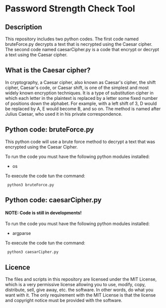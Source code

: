 # Password Strength Check Tool
## Description
This repository includes two python codes.
The first code named bruteForce.py decrypts a text that is necrypted using the Caesar cipher.
The second code named caesarCipher.py is a code that encrypt or decrypt a text using the Caesar cipher.

## What is the Caesar cipher?
In cryptography, a Caesar cipher, also known as Caesar's cipher, the shift cipher, Caesar's code, or Caesar shift, is one of the simplest and most widely known encryption techniques. It is a type of substitution cipher in which each letter in the plaintext is replaced by a letter some fixed number of positions down the alphabet. For example, with a left shift of 3, D would be replaced by A, E would become B, and so on. The method is named after Julius Caesar, who used it in his private correspondence.

## Python code: bruteForce.py

This python code will use a brute force method to decrypt a text that was encrypted using the Caesar Cipher.

To run the code you must have the following python modules installed:
- os

To execute the code tun the command:
```
 python3 bruteForce.py
```
## Python code: caesarCipher.py 
#### **NOTE: Code is still in developments!**

To run the code you must have the following python modules installed:
- argparse

To execute the code tun the command:
```
 python3 caesarCipher.py
```

## Licence
The files and scripts in this repository are licensed under the MIT License, which is a very permissive license allowing you to use, modify, copy, distribute, sell, give away, etc. the software. In other words, do what you want with it. The only requirement with the MIT License is that the license and copyright notice must be provided with the software.
